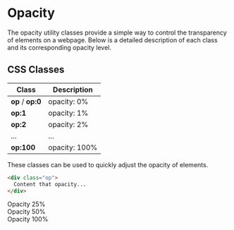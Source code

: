 
# Opacity

The opacity utility classes provide a simple way to control the transparency of elements on a webpage. Below is a detailed description of each class and its corresponding opacity level.

## CSS Classes

<table class="d:t w">
<thead>
<tr><th>Class</th><th>Description</th></tr>
</thead>
<tbody>
<tr><td><b>op</b> / <b>op:0</b></td><td>opacity: 0%</td></tr>
<tr><td><b>op:1</b></td><td>opacity: 1%</td></tr>
<tr><td><b>op:2</b></td><td>opacity: 2%</td></tr>
<tr><td>...</td><td>...</td></tr>
<tr><td><b>op:100</b></td><td>opacity: 100%</td></tr>
</tbody>
</table>

These classes can be used to quickly adjust the opacity of elements.

```html
<div class="op">
  Content that opacity...
</div>
```

<div class="example d:f">
  <div class="op:25">Opacity 25%</div>
  <div class="op:50">Opacity 50%</div>
  <div class="op:100">Opacity 100%</div>
</div>

